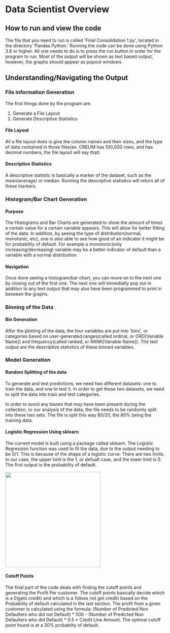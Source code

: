 # Data Scientist Overview
## How to run and view the code
The file that you need to run is called 'Final Consolidation 1.py', located in the directory 'Pandas Python.' Running the code can be done using Python 3.8 or higher. All one needs to do is to press the run button in order for the program to run. Most of the output will be shown as text based output, however, the graphs should appear as popout windows.
## Understanding/Navigating the Output
### File information Generation
The first things done by the program are:
1. Generate a File Layout
2. Generate Descriptive Statistics

#### File Layout
All a file layout does is give the column names and their sizes, and the type of data contained in those files(ex. CRELIM has 100,000 rows, and has decimal numbers, the file layout will say that)

#### Descriptive Statistics
A descriptive statistic is basically a marker of the dataset, such as the mean(average) or median. Running the descriptive statistics will return all of these markers.

### Histogram/Bar Chart Generation
#### Purpose
The Histograms and Bar Charts are generated to show the amount of times a certain value for a certain variable appears. This will allow for better fitting of the data. In addition, by seeing the type of distribution(normal, monotonic, etc), one is also able to see how good of an indicator it might be for probability of default. For example a monotonic(only increasing/decreasing) variable may be a better indicator of default than a variable with a normal distribution.
#### Navigation
Once done seeing a histogram/bar chart, you can move on to the next one by closing out of the first one. The next one will immediatly pop out in addition to any text output that may also have been programmed to print in between the graphs.

### Binning of the Data
#### Bin Generation
After the plotting of the data, the four variables are put into 'bins', or categories based on user-generated ranges(called ordinal, or ORD[Variable Name]) and frequency(called ranked, or RANK[Variable Name]). The text output are the descriptive statistics of these binned variables.

### Model Generation
#### Random Splitting of the data
To generate and test predictions, we need two different datasets: one to train the data, and one to test it. In order to get these two datasets, we need to split the data into train and test categories.

In order to avoid any biases that may have been present during the collection, or our analysis of the data, the file needs to be randomly split into these two sets. The file is split this way 80/20, the 80% being the training data.

#### Logistic Regression Using sklearn
The current model is built using a package called sklearn. The Logistic Regression function was used to fit the data, due to the output needing to be 0/1. This is because of the shape of a logistic curve: There are two limits. In our case, the upper limit is the 1, or defualt case, and the lower limit is 0. The first output is the probability of default.

<img src="https://user-images.githubusercontent.com/55110959/123127808-9cce4700-d418-11eb-9aeb-ce4e5662151c.png" width=300></img>

#### Cutoff Points
The final part of the code deals with finding the cutoff points and generating the Profit Per customer. The cutoff points basically decide which is a 0(gets credit) and which is a 1(does not get credit) based on the Probability of default calculated in the last section. The profit from a given customer is calculated using the formula: (Number of Predicted Non Defaulters who did not Default) * 500 - (Number of Predicted Non Defaulters who did Default) *  0.5 * Credit Line Amount. The optimal cutoff point found is at a 30% probabilty of default.

